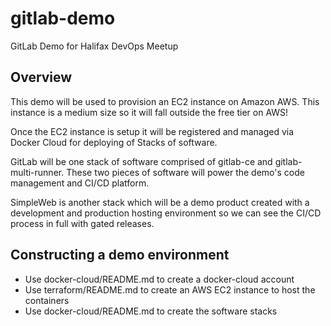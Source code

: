 # gitlab-demo
GitLab Demo for Halifax DevOps Meetup

## Overview
This demo will be used to provision an EC2 instance on Amazon AWS. This instance is a medium size so it will fall outside the free tier on AWS!

Once the EC2 instance is setup it will be registered and managed via Docker Cloud for deploying of Stacks of software.

GitLab will be one stack of software comprised of gitlab-ce and gitlab-multi-runner. These two pieces of software will power the demo's code management and CI/CD platform.

SimpleWeb is another stack which will be a demo product created with a development and production hosting environment so we can see the CI/CD process in full with gated releases.

## Constructing a demo environment
* Use docker-cloud/README.md to create a docker-cloud account
* Use terraform/README.md to create an AWS EC2 instance to host the containers
* Use docker-cloud/README.md to create the software stacks

